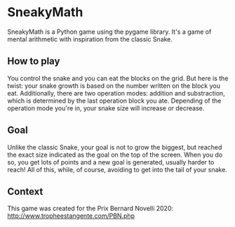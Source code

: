 # SneakyMath
SneakyMath is a Python game using the pygame library.
It's a game of mental arithmetic with inspiration from the classic Snake.
## How to play
You control the snake and you can eat the blocks on the grid. But here is the twist: your snake growth is based on the number written on the block you eat. Additionally, there are two operation modes: addition and substraction, which is determined by the last operation block you ate. Depending of the operation mode you're in, your snake size will increase or decrease.
## Goal
Unlike the classic Snake, your goal is not to grow the biggest, but reached the exact size indicated as the goal on the top of the screen. When you do so, you get lots of points and a new goal is generated, usually harder to reach! All of this, while, of course, avoiding to get into the tail of your snake.
## Context
This game was created for the Prix Bernard Novelli 2020:
http://www.tropheestangente.com/PBN.php
